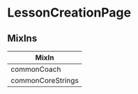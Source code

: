 # LessonCreationPage

## MixIns

<!-- @vuese:LessonCreationPage:mixIns:start -->
|MixIn|
|---|
|commonCoach|
|commonCoreStrings|

<!-- @vuese:LessonCreationPage:mixIns:end -->
